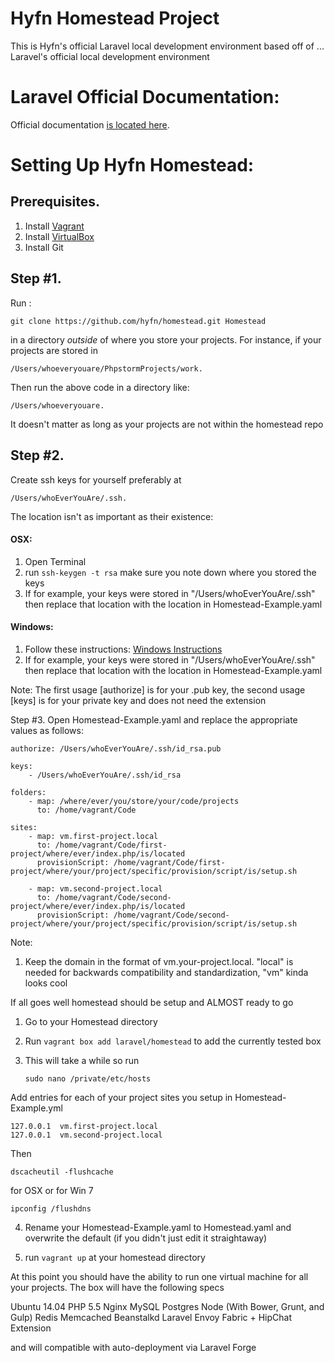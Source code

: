 # Hyfn Homestead Project

This is Hyfn's official Laravel local development environment based off of ... Laravel's official local development environment

Laravel Official Documentation:
===============================

Official documentation [is located here](http://laravel.com/docs/homestead?version=4.2).


Setting Up Hyfn Homestead:
==========================

Prerequisites.
--------------

1. Install [Vagrant](http://vagrantup.com/)
2. Install [VirtualBox](https://www.virtualbox.org/)
3. Install Git



Step #1.
--------
Run :

    git clone https://github.com/hyfn/homestead.git Homestead

in a directory *outside* of where you store your projects. For instance, if your projects are stored in

    /Users/whoeveryouare/PhpstormProjects/work.

Then  run the above code in a directory like:

    /Users/whoeveryouare.

It doesn't matter as long as your projects are not within the homestead repo

Step #2.
--------

Create ssh keys for yourself preferably at

    /Users/whoEverYouAre/.ssh.

The location isn't as important as their existence:

#### OSX:

1. Open Terminal
2. run `ssh-keygen -t rsa` make sure you note down where you stored the keys
3. If for example, your keys were stored in "/Users/whoEverYouAre/.ssh" then replace that location with the location in Homestead-Example.yaml

#### Windows:

1. Follow these instructions: [Windows Instructions](http://kb.site5.com/shell-access-ssh/how-to-generate-ssh-keys-and-connect-to-your-account-with-putty/)
2. If for example, your keys were stored in "/Users/whoEverYouAre/.ssh" then replace that location with the location in Homestead-Example.yaml

Note: The first usage [authorize] is for your .pub key, the second usage [keys] is for your private key and does not need the extension

Step #3. Open Homestead-Example.yaml and replace the appropriate values as follows:

    authorize: /Users/whoEverYouAre/.ssh/id_rsa.pub

    keys:
        - /Users/whoEverYouAre/.ssh/id_rsa

    folders:
        - map: /where/ever/you/store/your/code/projects
          to: /home/vagrant/Code

    sites:
        - map: vm.first-project.local
          to: /home/vagrant/Code/first-project/where/ever/index.php/is/located
          provisionScript: /home/vagrant/Code/first-project/where/your/project/specific/provision/script/is/setup.sh

        - map: vm.second-project.local
          to: /home/vagrant/Code/second-project/where/ever/index.php/is/located
          provisionScript: /home/vagrant/Code/second-project/where/your/project/specific/provision/script/is/setup.sh

Note:
1. Keep the domain in the format of vm.your-project.local. "local" is needed for backwards compatibility and standardization, "vm" kinda looks cool

If all goes well homestead should be setup and ALMOST ready to go

1. Go to your Homestead directory
2. Run `vagrant box add laravel/homestead` to add the currently tested box
3. This will take a while so run

    `sudo nano /private/etc/hosts`

Add entries for each of your project sites you setup in Homestead-Example.yml

    127.0.0.1  vm.first-project.local
    127.0.0.1  vm.second-project.local

Then

    dscacheutil -flushcache

for OSX or for Win 7

    ipconfig /flushdns

4. Rename your Homestead-Example.yaml to Homestead.yaml and overwrite the default (if you didn't just edit it straightaway)

5. run `vagrant up` at your homestead directory

At this point you should have the ability to run one virtual machine for all your projects. The box will have the following specs

Ubuntu 14.04
PHP 5.5
Nginx
MySQL
Postgres
Node (With Bower, Grunt, and Gulp)
Redis
Memcached
Beanstalkd
Laravel Envoy
Fabric + HipChat Extension

and will compatible with auto-deployment via Laravel Forge



